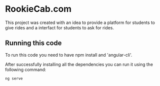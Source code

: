 # RookieCab.com

This project was created with an idea to provide a platform for students to give rides and a interfact for students to ask for rides.

## Running this code

To run this code you need to have npm install and 'angular-cli'.

After successfully installing all the dependencies you can run it using the following command:

```bash
ng serve
```
